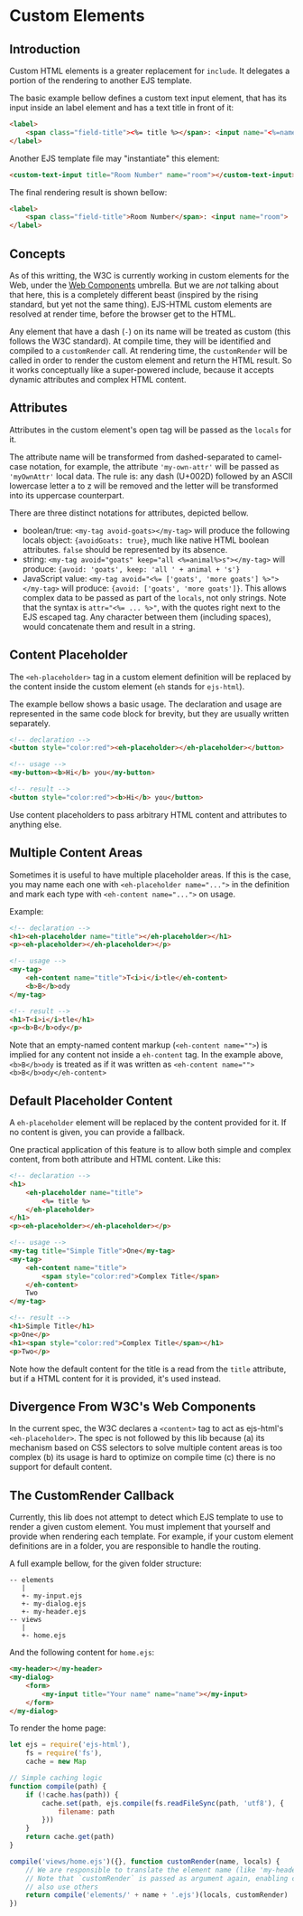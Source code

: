 # Custom Elements

## Introduction
Custom HTML elements is a greater replacement for `include`. It delegates a portion of the rendering to another EJS template.

The basic example bellow defines a custom text input element, that has its input inside an label element and has a text title in front of it:
```html
<label>
	<span class="field-title"><%= title %></span>: <input name="<%=name%>">
</label>
```

Another EJS template file may "instantiate" this element:
```html
<custom-text-input title="Room Number" name="room"></custom-text-input>
```

The final rendering result is shown bellow:
```html
<label>
	<span class="field-title">Room Number</span>: <input name="room">
</label>
```

## Concepts
As of this writting, the W3C is currently working in custom elements for the Web, under the [Web Components](https://developer.mozilla.org/en-US/docs/Web/Web_Components) umbrella. But we are *not* talking about that here, this is a completely different beast (inspired by the rising standard, but yet not the same thing). EJS-HTML custom elements are resolved at render time, before the browser get to the HTML.

Any element that have a dash (`-`) on its name will be treated as custom (this follows the W3C standard). At compile time, they will be identified and compiled to a `customRender` call. At rendering time, the `customRender` will be called in order to render the custom element and return the HTML result. So it works conceptually like a super-powered include, because it accepts dynamic attributes and complex HTML content.

## Attributes
Attributes in the custom element's open tag will be passed as the `locals` for it.

The attribute name will be transformed from dashed-separated to camel-case notation, for example, the attribute `'my-own-attr'` will be passed as `'myOwnAttr'` local data. The rule is: any dash (U+002D) followed by an ASCII lowercase letter a to z will be removed and the letter will be transformed into its uppercase counterpart.

There are three distinct notations for attributes, depicted bellow. 

* boolean/true: `<my-tag avoid-goats></my-tag>` will produce the following locals object: `{avoidGoats: true}`, much like native HTML boolean attributes. `false` should be represented by its absence.
* string: `<my-tag avoid="goats" keep="all <%=animal%>s"></my-tag>` will produce: `{avoid: 'goats', keep: 'all ' + animal + 's'}`
* JavaScript value: `<my-tag avoid="<%= ['goats', 'more goats'] %>"></my-tag>` will produce: `{avoid: ['goats', 'more goats']}`. This allows complex data to be passed as part of the `locals`, not only strings. Note that the syntax is `attr="<%= ... %>"`, with the quotes right next to the EJS escaped tag. Any character between them (including spaces), would concatenate them and result in a string.

## Content Placeholder
The `<eh-placeholder>` tag in a custom element definition will be replaced by the content inside the custom element (`eh` stands for `ejs-html`).

The example bellow shows a basic usage. The declaration and usage are represented in the same code block for brevity, but they are usually written separately.
```html
<!-- declaration -->
<button style="color:red"><eh-placeholder></eh-placeholder></button>

<!-- usage -->
<my-button><b>Hi</b> you</my-button>

<!-- result -->
<button style="color:red"><b>Hi</b> you</button>
```

Use content placeholders to pass arbitrary HTML content and attributes to anything else.

## Multiple Content Areas
Sometimes it is useful to have multiple placeholder areas. If this is the case, you may name each one with `<eh-placeholder name="...">` in the definition and mark each type with `<eh-content name="...">` on usage.

Example:
```html
<!-- declaration -->
<h1><eh-placeholder name="title"></eh-placeholder></h1>
<p><eh-placeholder></eh-placeholder></p>

<!-- usage -->
<my-tag>
	<eh-content name="title">T<i>i</i>tle</eh-content>
	<b>B</b>ody
</my-tag>

<!-- result -->
<h1>T<i>i</i>tle</h1>
<p><b>B</b>ody</p>
```

Note that an empty-named content markup (`<eh-content name="">`) is implied for any content not inside a `eh-content` tag. In the example above, `<b>B</b>ody` is treated as if it was written as `<eh-content name=""><b>B</b>ody</eh-content>`

## Default Placeholder Content
A `eh-placeholder` element will be replaced by the content provided for it. If no content is given, you can provide a fallback.

One practical application of this feature is to allow both simple and complex content, from both attribute and HTML content. Like this:
```html
<!-- declaration -->
<h1>
	<eh-placeholder name="title">
		<%= title %>
	</eh-placeholder>
</h1>
<p><eh-placeholder></eh-placeholder></p>

<!-- usage -->
<my-tag title="Simple Title">One</my-tag>
<my-tag>
	<eh-content name="title">
		<span style="color:red">Complex Title</span>
	</eh-content>
	Two
</my-tag>

<!-- result -->
<h1>Simple Title</h1>
<p>One</p>
<h1><span style="color:red">Complex Title</span></h1>
<p>Two</p>
```

Note how the default content for the title is a read from the `title` attribute, but if a HTML content for it is provided, it's used instead.

## Divergence From W3C's Web Components
In the current spec, the W3C declares a `<content>` tag to act as ejs-html's `<eh-placeholder>`. The spec is not followed by this lib because (a) its mechanism based on CSS selectors to solve multiple content areas is too complex (b) its usage is hard to optimize on compile time (c) there is no support for default content.

## The CustomRender Callback
Currently, this lib does not attempt to detect which EJS template to use to render a given custom element. You must implement that yourself and provide when rendering each template. For example, if your custom element definitions are in a folder, you are responsible to handle the routing.

A full example bellow, for the given folder structure:
```
-- elements
   |
   +- my-input.ejs
   +- my-dialog.ejs
   +- my-header.ejs
-- views
   |
   +- home.ejs
```

And the following content for `home.ejs`:
```html
<my-header></my-header>
<my-dialog>
	<form>
		<my-input title="Your name" name="name"></my-input>
	</form>
</my-dialog>
```

To render the home page:
```js
let ejs = require('ejs-html'),
	fs = require('fs'),
	cache = new Map

// Simple caching logic
function compile(path) {
	if (!cache.has(path)) {
		cache.set(path, ejs.compile(fs.readFileSync(path, 'utf8'), {
			filename: path
		}))
	}
	return cache.get(path)
}

compile('views/home.ejs')({}, function customRender(name, locals) {
	// We are responsible to translate the element name (like 'my-header') to file path
	// Note that `customRender` is passed as argument again, enabling custom elements to
	// also use others
	return compile('elements/' + name + '.ejs')(locals, customRender)
})
```
